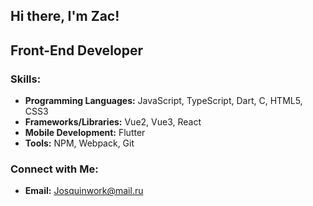 ## Hi there, I'm Zac!

## Front-End Developer

### Skills:
- **Programming Languages:** JavaScript, TypeScript, Dart, C, HTML5, CSS3
- **Frameworks/Libraries:** Vue2, Vue3, React
- **Mobile Development:** Flutter
- **Tools:** NPM, Webpack, Git

### Connect with Me:
- **Email:** Josquinwork@mail.ru

<!--
**Josquin2/Josquin2** is a ✨ _special_ ✨ repository because its `README.md` (this file) appears on your GitHub profile.

Here are some ideas to get you started:

- 🔭 I’m currently working on ...
- 🌱 I’m currently learning ...
- 👯 I’m looking to collaborate on ...
- 🤔 I’m looking for help with ...
- 💬 Ask me about ...
- 📫 How to reach me: ...
- 😄 Pronouns: ...
- ⚡ Fun fact: ...
-->

